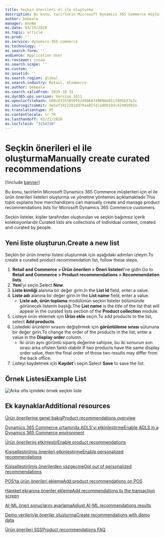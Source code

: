 ```yaml
---
title: Seçkin önerileri el ile oluşturma
description: Bu konu, tacirlerin Microsoft Dynamics 365 Commerce müşterileri için el ile ürün listeleri oluşturma ve yönetme yöntemini açıklamaktadır.
author: bebeale
manager: AnnBe
ms.date: 03/19/2020
ms.topic: article
ms.prod: ''
ms.service: dynamics-365-commerce
ms.technology: ''
ms.search.form: ''
audience: Application User
ms.reviewer: josaw
ms.search.scope: ''
ms.custom: ''
ms.assetid: ''
ms.search.region: global
ms.search.industry: Retail, eCommerce
ms.author: bebeale
ms.search.validFrom: 2019-10-31
ms.dyn365.ops.version: Version 1611
ms.openlocfilehash: b00c83355850f6249068749096b011f805b37e3c
ms.sourcegitcommit: de5af1912201dd70aa85fdcad0b184c42405802e
ms.translationtype: HT
ms.contentlocale: tr-TR
ms.lasthandoff: 03/21/2020
ms.locfileid: "3154330"
---
```

# <a name="manually-create-curated-recommendations"></a><span data-ttu-id="483cd-103">Seçkin önerileri el ile oluşturma</span><span class="sxs-lookup"><span data-stu-id="483cd-103">Manually create curated recommendations</span></span>

[!include [banner](includes/banner.md)]

<span data-ttu-id="483cd-104">Bu konu, tacirlerin Microsoft Dynamics 365 Commerce müşterileri için el ile ürün önerileri listeleri oluşturma ve yönetme yöntemini açıklamaktadır.</span><span class="sxs-lookup"><span data-stu-id="483cd-104">This topic explains how merchandizers can manually create and manage product recommendations lists for Microsoft Dynamics 365 Commerce customers.</span></span>

<span data-ttu-id="483cd-105">Seçkin listeler, kişiler tarafından oluşturulan ve seçkin bağımsız içerik koleksiyonlarıdır.</span><span class="sxs-lookup"><span data-stu-id="483cd-105">Curated lists are collections of individual content, created and curated by people.</span></span>  

## <a name="create-a-new-list"></a><span data-ttu-id="483cd-106">Yeni liste oluşturun.</span><span class="sxs-lookup"><span data-stu-id="483cd-106">Create a new list</span></span>

<span data-ttu-id="483cd-107">Seçkin bir ürün önerisi listesi oluşturmak için aşağıdaki adımları izleyin.</span><span class="sxs-lookup"><span data-stu-id="483cd-107">To create a curated product recommendation list, follow these steps.</span></span>

1. <span data-ttu-id="483cd-108">**Retail and Commerce &gt; Ürün önerileri &gt; Öneri listeleri**'ne gidin.</span><span class="sxs-lookup"><span data-stu-id="483cd-108">Go to **Retail and Commerce &gt; Product recommendations &gt; Recommendation lists**.</span></span>
1. <span data-ttu-id="483cd-109">**Yeni**'yi seçin.</span><span class="sxs-lookup"><span data-stu-id="483cd-109">Select **New**.</span></span>
1. <span data-ttu-id="483cd-110">**Liste kimliği** alanına bir değer girin.</span><span class="sxs-lookup"><span data-stu-id="483cd-110">In the **List Id** field, enter a value.</span></span>
1. <span data-ttu-id="483cd-111">**Liste adı** alanına bir değer girin.</span><span class="sxs-lookup"><span data-stu-id="483cd-111">In the **List name** field, enter a value.</span></span>
    - <span data-ttu-id="483cd-112">**Liste adı**, **ürün toplama** modülünün seçkin listeler bölümünde görünecek listenin başlığı.</span><span class="sxs-lookup"><span data-stu-id="483cd-112">The **List name** is the title of the list that will appear in the curated lists section of the **Product collection** module.</span></span>
1. <span data-ttu-id="483cd-113">Listeye ürün eklemek için **Ürün ekle** seçin.</span><span class="sxs-lookup"><span data-stu-id="483cd-113">To add products to the list, select **Add products**.</span></span>
1. <span data-ttu-id="483cd-114">Listedeki ürünlerin sırasını değiştirmek için **görüntüleme sırası** sütununa bir değer girin.</span><span class="sxs-lookup"><span data-stu-id="483cd-114">To change the order of the products in the list, enter a value in the **Display order** column.</span></span>
    - <span data-ttu-id="483cd-115">İki ürün aynı görüntü sipariş değerine sahipse, bu iki sonucun son sırası arka ofisten farklı olabilir.</span><span class="sxs-lookup"><span data-stu-id="483cd-115">If two products have the same display order value, then the final order of those two results may differ from the back office.</span></span>
1. <span data-ttu-id="483cd-116">Listeyi kaydetmek için **Kaydet**'i seçin.</span><span class="sxs-lookup"><span data-stu-id="483cd-116">Select **Save** to save the list.</span></span>

## <a name="example-list"></a><span data-ttu-id="483cd-117">Örnek Listesi</span><span class="sxs-lookup"><span data-stu-id="483cd-117">Example List</span></span>

![Arka ofis içindeki örnek seçkin liste](./media/examplecuratedrecolist.png)

## <a name="additional-resources"></a><span data-ttu-id="483cd-119">Ek kaynaklar</span><span class="sxs-lookup"><span data-stu-id="483cd-119">Additional resources</span></span>

[<span data-ttu-id="483cd-120">Ürün önerilerine genel bakış</span><span class="sxs-lookup"><span data-stu-id="483cd-120">Product recommendations overview</span></span>](product-recommendations.md)

[<span data-ttu-id="483cd-121">Dynamics 365 Commerce ortamında ADLS'yi etkinleştirme</span><span class="sxs-lookup"><span data-stu-id="483cd-121">Enable ADLS in a Dynamics 365 Commerce environment</span></span>](enable-adls-environment.md)

[<span data-ttu-id="483cd-122">Ürün önerilerini etkinleştir</span><span class="sxs-lookup"><span data-stu-id="483cd-122">Enable product recommendations</span></span>](enable-product-recommendations.md)

[<span data-ttu-id="483cd-123">Kişiselleştirilmiş önerileri etkinleştirme</span><span class="sxs-lookup"><span data-stu-id="483cd-123">Enable personalized recommendations</span></span>](personalized-recommendations.md)

[<span data-ttu-id="483cd-124">Kişiselleştirilmiş önerilerden vazgeçme</span><span class="sxs-lookup"><span data-stu-id="483cd-124">Opt out of personalized recommendations</span></span>](personalization-gdpr.md)

[<span data-ttu-id="483cd-125">POS'ta ürün önerileri ekleme</span><span class="sxs-lookup"><span data-stu-id="483cd-125">Add product recommendations on POS</span></span>](product.md)

[<span data-ttu-id="483cd-126">Hareket ekranına öneriler ekleme</span><span class="sxs-lookup"><span data-stu-id="483cd-126">Add recommendations to the transaction screen</span></span>](add-recommendations-control-pos-screen.md)

[<span data-ttu-id="483cd-127">AI-ML öneri sonuçlarını ayarlama</span><span class="sxs-lookup"><span data-stu-id="483cd-127">Adjust AI-ML recommendations results</span></span>](modify-product-recommendation-results.md)

[<span data-ttu-id="483cd-128">Demo verileriyle öneriler oluşturma</span><span class="sxs-lookup"><span data-stu-id="483cd-128">Create recommendations with demo data</span></span>](product-recommendations-demo-data.md)

[<span data-ttu-id="483cd-129">Ürün önerileri SSS</span><span class="sxs-lookup"><span data-stu-id="483cd-129">Product recommendations FAQ</span></span>](faq-recommendations.md)
